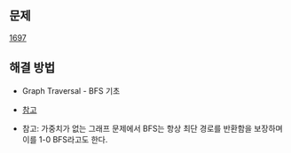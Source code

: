 ## 문제

[1697](https://www.acmicpc.net/problem/1697)

## 해결 방법

- Graph Traversal - BFS 기초
- [참고](https://usaco.guide/silver/graph-traversal?lang=cpp)

- 참고: 가중치가 없는 그래프 문제에서 BFS는 항상 최단 경로를 반환함을 보장하며 이를 1-0 BFS라고도 한다.
